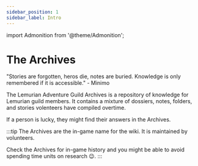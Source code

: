 ```yaml
---
sidebar_position: 1
sidebar_label: Intro
---
```


<!--Needed for Minimo Scribbles-->

import Admonition from '@theme/Admonition';

# The Archives

<Admonition type="caution" icon="🐀" title="">
    <p>
    "Stories are forgotten, heros die, notes are buried. Knowledge is only remembered if it is accessible." - Minimo
    </p>
</Admonition>

The Lemurian Adventure Guild Archives is a repository of knowledge for Lemurian guild members. It contains a mixture of dossiers, notes, folders, and stories volenteers have compiled overtime.

If a person is lucky, they might find their answers in the Archives.

:::tip
The Archives are the in-game name for the wiki. It is maintained by volunteers.

Check the Archives for in-game history and you might be able to avoid spending time units on research :wink:.
:::
